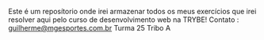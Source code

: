 Este é um reposítorio onde irei armazenar todos os meus exercícios que irei resolver aqui pelo curso de desenvolvimento web na TRYBE! 
Contato : guilherme@mgesportes.com.br 
Turma 25 Tribo A
